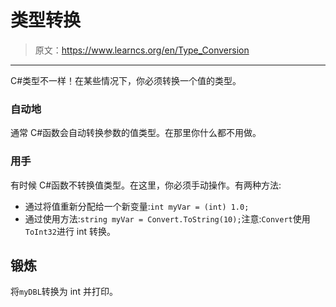 # 类型转换

> 原文：<https://www.learncs.org/en/Type_Conversion>

* * *

C#类型不一样！在某些情况下，你必须转换一个值的类型。

### 自动地

通常 C#函数会自动转换参数的值类型。在那里你什么都不用做。

### 用手

有时候 C#函数不转换值类型。在这里，你必须手动操作。有两种方法:

*   通过将值重新分配给一个新变量:`int myVar = (int) 1.0;`
*   通过使用方法:`string myVar = Convert.ToString(10);`注意:`Convert`使用`ToInt32`进行 int 转换。

## 锻炼

将`myDBL`转换为 int 并打印。